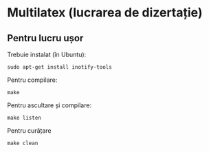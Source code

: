 # Multilatex (lucrarea de dizertație)

## Pentru lucru ușor

Trebuie instalat (în Ubuntu):

    sudo apt-get install inotify-tools

Pentru compilare:

    make

Pentru ascultare și compilare:

    make listen

Pentru curățare

    make clean
